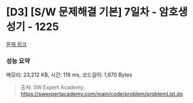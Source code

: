 # [D3] [S/W 문제해결 기본] 7일차 - 암호생성기 - 1225 

[문제 링크](https://swexpertacademy.com/main/code/problem/problemDetail.do?contestProbId=AV14uWl6AF0CFAYD) 

### 성능 요약

메모리: 23,212 KB, 시간: 119 ms, 코드길이: 1,670 Bytes



> 출처: SW Expert Academy, https://swexpertacademy.com/main/code/problem/problemList.do